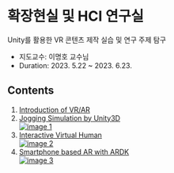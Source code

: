 # 확장현실 및 HCI 연구실

Unity를 활용한 VR 콘텐츠 제작 실습 및 연구 주제 탐구

* 지도교수: 이명호 교수님
* Duration: 2023. 5.22 ~ 2023. 6.23.

## Contents
1. [Introduction of VR/AR](https://github.com/jagaldol/lab-internship/blob/main/eXtended%20Reality%20and%20HCI%20lab/docs/README.md)
2. [Jogging Simulation by Unity3D](https://github.com/jagaldol/lab-internship/tree/main/eXtended%20Reality%20and%20HCI%20lab/Jogging%20Simulator)  
    [![image 1](https://github.com/jagaldol/lab-internship/assets/84557643/4d87b9a9-dd07-4947-9d49-cdcd3cffcc05)](https://github.com/jagaldol/lab-internship/tree/main/eXtended%20Reality%20and%20HCI%20lab/Jogging%20Simulator)
3. [Interactive Virtual Human](https://github.com/jagaldol/Interactive-virtual-human)  
    [![image 2](https://github.com/jagaldol/lab-internship/assets/84557643/ab73acc9-ef19-4a0e-a019-2f1df31d0d21)](https://github.com/jagaldol/Interactive-virtual-human)
4. [Smartphone based AR with ARDK](https://github.com/jagaldol/AR-shooting-game)  
    [![image 3](https://github.com/jagaldol/lab-internship/assets/84557643/1837fe58-e8c7-43e4-a56f-da5d4a2bc016)](https://github.com/jagaldol/AR-shooting-game)

